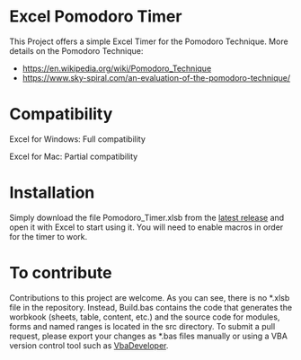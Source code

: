 # Excel Pomodoro Timer

This Project offers a simple Excel Timer for the Pomodoro Technique.
More details on the Pomodoro Technique: 
- https://en.wikipedia.org/wiki/Pomodoro_Technique
- https://www.sky-spiral.com/an-evaluation-of-the-pomodoro-technique/

# Compatibility

Excel for Windows: Full compatibility

Excel for Mac: Partial compatibility

# Installation

Simply download the file Pomodoro_Timer.xlsb from the [latest release](https://github.com/DecimalTurn/Excel-Pomodoro-Timer/releases) and open it with Excel to start using it.
You will need to enable macros in order for the timer to work.

# To contribute

Contributions to this project are welcome. 
As you can see, there is no *.xlsb file in the repository. Instead, Build.bas contains the code that generates the worbkook (sheets, table, content, etc.) and the source code for modules, forms and named ranges is located in the src directory.
To submit a pull request, please export your changes as *.bas files manually or using a VBA version control tool such as [VbaDeveloper](https://github.com/DecimalTurn/vbaDeveloper).
